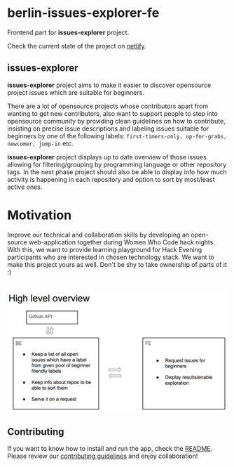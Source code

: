 # berlin-issues-explorer-fe

Frontend part for **issues-explorer** project.

Check the current state of the project on [netlify](https://berlin-issues-explorer-fe.netlify.com/).


## issues-explorer

 **issues-explorer** project aims to make it easier to discover opensource project issues which are suitable for beginners.

There are a lot of opensource projects whose contributors apart from wanting to get new contributors, also want to support people to step into opensource community by providing clean guidelines on how to contribute, insisting on precise issue descriptions and labeling issues suitable for beginners by one of the following labels: `first-timers-only, up-for-grabs, newcomer, jump-in` etc.

**issues-explorer** project displays up to date overview of those issues allowing for filtering/grouping by programming language or other repository tags. In the next phase project should also be able to display info how much activity is happening in each repository and option to sort by most/least active ones.

# Motivation

Improve our technical and collaboration skills by developing an open-source web-application together during Women Who Code hack nights.
With this, we want to provide learning playground for Hack Evening participants who are interested in chosen technology stack. We want to make this project yours as well. Don't be shy to take ownership of parts of it :)

#

![project components](project_overview.png)


## Contributing

If you want to know how to install and run the app, check the [README](issues-berlin/README.md).
Please review our [contributing guidelines](CONTRIBUTING.md) and enjoy collaboration!


